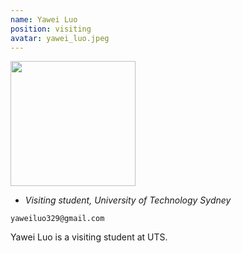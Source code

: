 ```yaml
---
name: Yawei Luo
position: visiting
avatar: yawei_luo.jpeg
---
```


<img width="200" src="{{site.baseurl}}/images/people/{{page.avatar}}" data-action="zoom">

- _Visiting student, University of Technology Sydney_<br>
<!--- _Science coach. Collaborator. Transdisciplinary optimist._-->

<i class="fa fa-envelope-o"></i> `yaweiluo329@gmail.com`

Yawei Luo is a visiting student at UTS.
